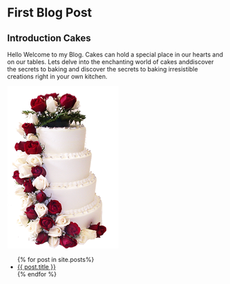 # First Blog Post

## Introduction Cakes

Hello Welcome to my Blog. Cakes can hold a special place in our hearts and on our tables. Lets delve into the enchanting world of cakes anddiscover the secrets to baking and discover the secrets to baking irresistible creations right in your own kitchen.

![picture of cakes](/assets/cakewithrose.webp)

<ul>
    {% for post in site.posts%}
    <li>
        <a href="/blog{{ post.url }}">{{ post.title }}</a>
    </li>
     {% endfor %}
<ul>
